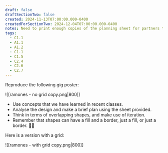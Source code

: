 ```yaml
---
draft: false
draftSectionTwo: false
created: 2024-11-13T07:00:00.000-0400
createdForSectionTwo: 2024-12-04T07:00:00.000-0400
notes: Need to print enough copies of the planning sheet for partners to analyse the poster. See "Ramones - Planning Sheet.pdf".
tags:
  - C1.1
  - A1.1
  - A1.2
  - C1.1
  - C1.5
  - C2.4
  - C2.6
  - C2.7
---
```


Reproduce the following gig poster:

![[ramones - no grid copy.png|800]]

- Use concepts that we have learned in recent classes.
- Analyse the design and make a brief plan using the sheet provided.
- Think in terms of overlapping shapes, and make use of iteration.
- Remember that shapes can have a fill and a border, just a fill, or just a border. 👍🏼

Here is a version with a grid:

![[ramones - with grid copy.png|800]]